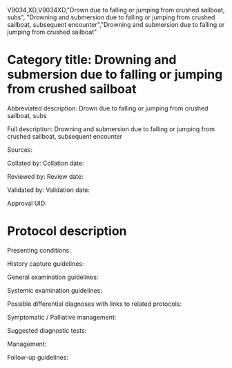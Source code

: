 V9034,XD,V9034XD,"Drown due to falling or jumping from crushed sailboat, subs", "Drowning and submersion due to falling or jumping from crushed sailboat, subsequent encounter","Drowning and submersion due to falling or jumping from crushed sailboat"
# Category title: Drowning and submersion due to falling or jumping from crushed sailboat

Abbreviated description: Drown due to falling or jumping from crushed sailboat, subs

Full description: Drowning and submersion due to falling or jumping from crushed sailboat, subsequent encounter

Sources:

Collated by:
Collation date:

Reviewed by:
Review date:

Validated by:
Validation date:

Approval UID:

# Protocol description

Presenting conditions:

History capture guidelines:

General examination guidelines:

Systemic examination guidelines:

Possible differential diagnoses with links to related protocols:

Symptomatic / Palliative management:

Suggested diagnostic tests:

Management:

Follow-up guidelines:
